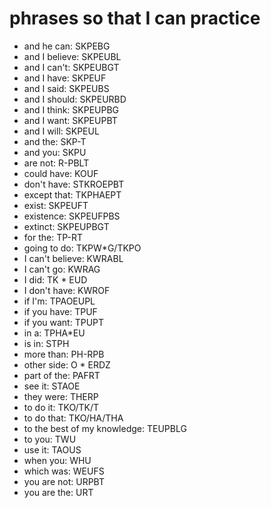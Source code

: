 # phrases so that I can practice

 * and he can: SKPEBG
 * and I believe: SKPEUBL
 * and I can't: SKPEUBGT
 * and I have: SKPEUF
 * and I said: SKPEUBS
 * and I should: SKPEURBD
 * and I think: SKPEUPBG
 * and I want: SKPEUPBT
 * and I will: SKPEUL
 * and the: SKP-T
 * and you: SKPU
 * are not: R-PBLT
 * could have: KOUF
 * don't have: STKROEPBT
 * except that: TKPHAEPT
 * exist: SKPEUFT
 * existence: SKPEUFPBS
 * extinct: SKPEUPBGT
 * for the: TP-RT
 * going to do: TKPW*G/TKPO
 * I can't believe: KWRABL
 * I can't go: KWRAG
 * I did: TK * EUD
 * I don't have: KWROF
 * if I'm: TPAOEUPL
 * if you have: TPUF
 * if you want: TPUPT
 * in a: TPHA*EU
 * is in: STPH
 * more than: PH-RPB
 * other side: O * ERDZ
 * part of the: PAFRT
 * see it: STAOE
 * they were: THERP
 * to do it: TKO/TK/T
 * to do that: TKO/HA/THA
 * to the best of my knowledge: TEUPBLG
 * to you: TWU
 * use it: TAOUS
 * when you: WHU
 * which was: WEUFS
 * you are not: URPBT
 * you are the: URT